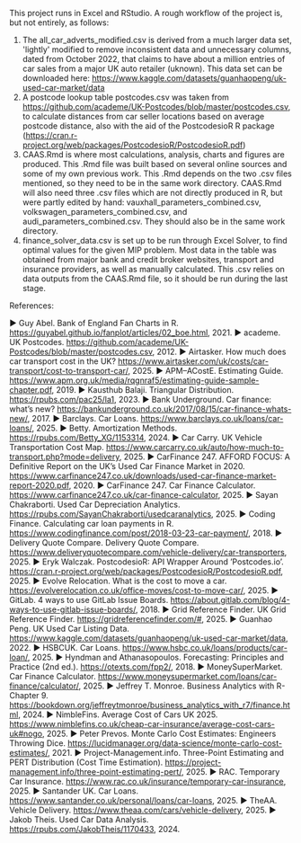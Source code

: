 This project runs in Excel and RStudio. A rough workflow of the project is, but not entirely, as follows:

1) The all_car_adverts_modified.csv is derived from a much larger data set, 'lightly' modified to remove inconsistent data and unnecessary columns, dated from October 2022, that claims to have about a million entries of car sales from a major UK auto retailer (uknown). This data set can be downloaded here: https://www.kaggle.com/datasets/guanhaopeng/uk-used-car-market/data
2) A postcode lookup table postcodes.csv was taken from https://github.com/academe/UK-Postcodes/blob/master/postcodes.csv, to calculate distances from car seller locations based on average postcode distance, also with the aid of the PostcodesioR R package (https://cran.r-project.org/web/packages/PostcodesioR/PostcodesioR.pdf)
3) CAAS.Rmd is where most calculations, analysis, charts and figures are produced. This .Rmd file was built based on several online sources and some of my own previous work. This .Rmd depends on the two .csv files mentioned, so they need to be in the same work directory. CAAS.Rmd will also need three .csv files which are not directly produced in R, but were partly edited by  hand: vauxhall_parameters_combined.csv, volkswagen_parameters_combined.csv, and audi_parameters_combined.csv. They should also be in the same work directory.
4) finance_solver_data.csv is set up to be run through Excel Solver, to find optimal values for the given MIP problem. Most data in the table was obtained from major bank and credit broker websites, transport and insurance providers, as well as manually calculated. This .csv relies on data outputs from the CAAS.Rmd file, so it should be run during the last stage.

References:

 ▶ Guy Abel.
 Bank of England Fan Charts in R.
 https://guyabel.github.io/fanplot/articles/02_boe.html, 2021.
 ▶ academe.
 UK Postcodes.
 https://github.com/academe/UK-Postcodes/blob/master/postcodes.csv, 2012.
 ▶ Airtasker.
 How much does car transport cost in the UK?
 https://www.airtasker.com/uk/costs/car-transport/cost-to-transport-car/, 2025.
 ▶ APM–ACostE.
 Estimating Guide.
 https://www.apm.org.uk/media/rqgnraf5/estimating-guide-sample-chapter.pdf, 2019.
 ▶ Kausthub Balaji.
 Triangular Distribution.
 https://rpubs.com/pac25/la1, 2023.
 ▶ Bank Underground.
 Car finance: what’s new?
 https://bankunderground.co.uk/2017/08/15/car-finance-whats-new/, 2017.
 ▶ Barclays.
 Car Loans.
 https://www.barclays.co.uk/loans/car-loans/, 2025.
 ▶ Betty.
 Amortization Methods.
 https://rpubs.com/Betty_XG/1153314, 2024.
 ▶ Car Carry.
 UK Vehicle Transportation Cost Map.
 https://www.carcarry.co.uk/auto/how-much-to-transport.php?mode=delivery, 2025.
 ▶ CarFinance 247.
 AFFORD FOCUS: A Definitive Report on the UK’s Used Car Finance Market in 2020.
 https://www.carfinance247.co.uk/downloads/used-car-finance-market-report-2020.pdf, 2020.
 ▶ CarFinance 247.
 Car Finance Calculator.
 https://www.carfinance247.co.uk/car-finance-calculator, 2025.
 ▶ Sayan Chakraborti.
 Used Car Depreciation Analytics.
 https://rpubs.com/SayanChakraborti/usedcaranalytics, 2025.
 ▶ Coding Finance.
 Calculating car loan payments in R.
 https://www.codingfinance.com/post/2018-03-23-car-payment/, 2018.
 ▶ Delivery Quote Compare.
 Delivery Quote Compare.
 https://www.deliveryquotecompare.com/vehicle-delivery/car-transporters, 2025.
 ▶ Eryk Walczak.
 PostcodesioR: API Wrapper Around ’Postcodes.io’.
 https://cran.r-project.org/web/packages/PostcodesioR/PostcodesioR.pdf, 2025.
 ▶ Evolve Relocation.
 What is the cost to move a car.
 https://evolverelocation.co.uk/office-moves/cost-to-move-car/, 2025.
 ▶ GitLab.
 4 ways to use GitLab Issue Boards.
 https://about.gitlab.com/blog/4-ways-to-use-gitlab-issue-boards/, 2018.
 ▶ Grid Reference Finder.
 UK Grid Reference Finder.
 https://gridreferencefinder.com/#, 2025.
 ▶ Guanhao Peng.
 UK Used Car Listing Data.
 https://www.kaggle.com/datasets/guanhaopeng/uk-used-car-market/data, 2022.
 ▶ HSBCUK.
 Car Loans.
 https://www.hsbc.co.uk/loans/products/car-loan/, 2025.
 ▶ Hyndman and Athanasopoulos.
 Forecasting: Principles and Practice (2nd ed.).
 https://otexts.com/fpp2/, 2018.
 ▶ MoneySuperMarket.
 Car Finance Calculator.
 https://www.moneysupermarket.com/loans/car-finance/calculator/, 2025.
 ▶ Jeffrey T. Monroe.
 Business Analytics with R- Chapter 9.
 https://bookdown.org/jeffreytmonroe/business_analytics_with_r7/finance.html, 2024.
 ▶ NimbleFins.
 Average Cost of Cars UK 2025.
 https://www.nimblefins.co.uk/cheap-car-insurance/average-cost-cars-uk#nogo, 2025.
 ▶ Peter Prevos.
 Monte Carlo Cost Estimates: Engineers Throwing Dice.
 https://lucidmanager.org/data-science/monte-carlo-cost-estimates/, 2021.
 ▶ Project-Management.info.
 Three-Point Estimating and PERT Distribution (Cost Time Estimation).
 https://project-management.info/three-point-estimating-pert/, 2025.
 ▶ RAC.
 Temporary Car Insurance.
 https://www.rac.co.uk/insurance/temporary-car-insurance, 2025.
 ▶ Santander UK.
 Car Loans.
 https://www.santander.co.uk/personal/loans/car-loans, 2025.
 ▶ TheAA.
 Vehicle Delivery.
 https://www.theaa.com/cars/vehicle-delivery, 2025.
 ▶ Jakob Theis.
 Used Car Data Analysis.
 https://rpubs.com/JakobTheis/1170433, 2024.
